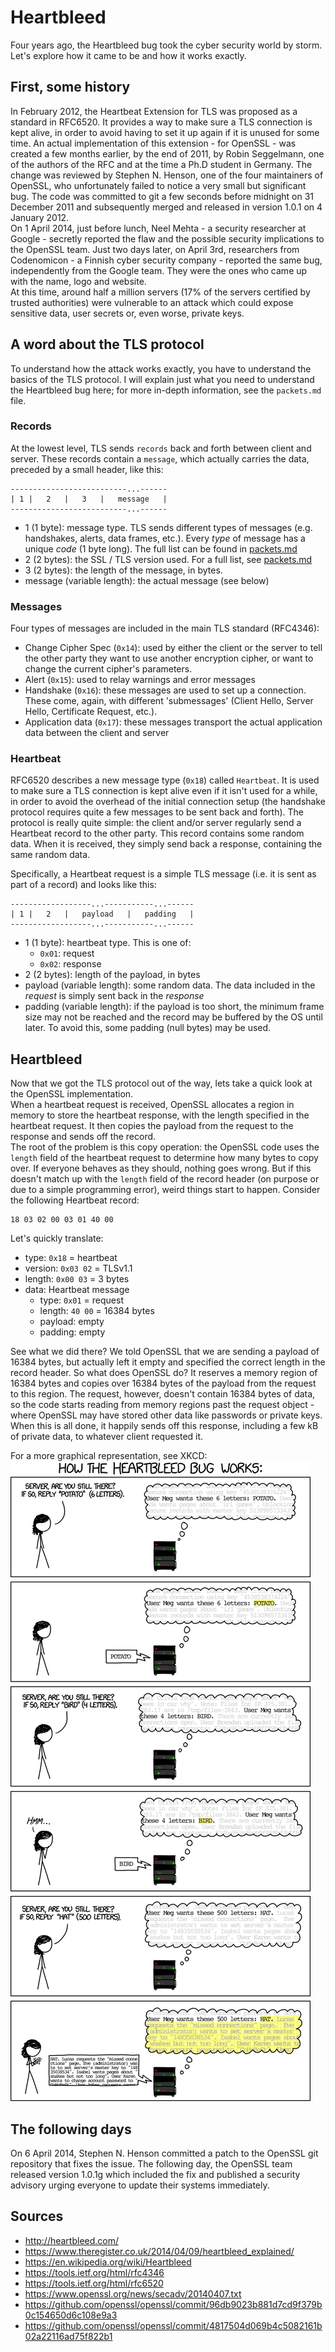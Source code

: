 Heartbleed
===
Four years ago, the Heartbleed bug took the cyber security world by storm. Let's explore how it came to be and how it works exactly.

## First, some history
In February 2012, the Heartbeat Extension for TLS was proposed as a standard in RFC6520. It provides a way to make sure a TLS connection is kept alive, in order to avoid having to set it up again if it is unused for some time. An actual implementation of this extension - for OpenSSL - was created a few months earlier, by the end of 2011, by Robin Seggelmann, one of the authors of the RFC and at the time a Ph.D student in Germany. The change was reviewed by Stephen N. Henson, one of the four maintainers of OpenSSL, who unfortunately failed to notice a very small but significant bug. The code was committed to git a few seconds before midnight on 31 December 2011 and subsequently merged and released in version 1.0.1 on 4 January 2012.  
On 1 April 2014, just before lunch, Neel Mehta - a security researcher at Google - secretly reported the flaw and the possible security implications to the OpenSSL team. Just two days later, on April 3rd, researchers from Codenomicon - a Finnish cyber security company - reported the same bug, independently from the Google team. They were the ones who came up with the name, logo and website.  
At this time, around half a million servers (17% of the servers certified by trusted authorities) were vulnerable to an attack which could expose sensitive data, user secrets or, even worse, private keys.

## A word about the TLS protocol
To understand how the attack works exactly, you have to understand the basics of the TLS protocol. I will explain just what you need to understand the Heartbleed bug here; for more in-depth information, see the `packets.md` file.

### Records
At the lowest level, TLS sends `records` back and forth between client and server. These records contain a `message`, which actually carries the data, preceded by a small header, like this:

```
--------------------------...------
| 1 |   2   |   3   |   message   |
--------------------------...------
```

- 1 (1 byte): message type. TLS sends different types of messages (e.g. handshakes, alerts, data frames, etc.). Every _type_ of message has a unique _code_ (1 byte long). The full list can be found in [packets.md](packets.md#message-type)
- 2 (2 bytes): the SSL / TLS version used. For a full list, see [packets.md](packets.md#version)
- 3 (2 bytes): the length of the message, in bytes.
- message (variable length): the actual message (see below)

### Messages
Four types of messages are included in the main TLS standard (RFC4346):
- Change Cipher Spec (`0x14`): used by either the client or the server to tell the other party they want to use another encryption cipher, or want to change the current cipher's parameters.
- Alert (`0x15`): used to relay warnings and error messages
- Handshake (`0x16`): these messages are used to set up a connection. These come, again, with different 'submessages' (Client Hello, Server Hello, Certificate Request, etc.).
- Application data (`0x17`): these messages transport the actual application data between the client and server

### Heartbeat
RFC6520 describes a new message type (`0x18`) called `Heartbeat`. It is used to make sure a TLS connection is kept alive even if it isn't used for a while, in order to avoid the overhead of the initial connection setup (the handshake protocol requires quite a few messages to be sent back and forth). The protocol is really quite simple: the client and/or server regularly send a Heartbeat record to the other party. This record contains some random data. When it is received, they simply send back a response, containing the same random data.

Specifically, a Heartbeat request is a simple TLS message (i.e. it is sent as part of a record) and looks like this:

```
------------------...-----------...------
| 1 |   2   |   payload   |   padding   |
------------------...-----------...------
```

- 1 (1 byte): heartbeat type. This is one of:
    - `0x01`: request
    - `0x02`: response
- 2 (2 bytes): length of the payload, in bytes
- payload (variable length): some random data. The data included in the _request_ is simply sent back in the _response_
- padding (variable length): if the payload is too short, the minimum frame size may not be reached and the record may be buffered by the OS until later. To avoid this, some padding (null bytes) may be used.

## Heartbleed
Now that we got the TLS protocol out of the way, lets take a quick look at the OpenSSL implementation.  
When a heartbeat request is received, OpenSSL allocates a region in memory to store the heartbeat response, with the length specified in the heartbeat request. It then copies the payload from the request to the response and sends off the record.  
The root of the problem is this copy operation: the OpenSSL code uses the `length` field of the heartbeat request to determine how many bytes to copy over. If everyone behaves as they should, nothing goes wrong. But if this doesn't match up with the `length` field of the record header (on purpose or due to a simple programming error), weird things start to happen. Consider the following Heartbeat record:

```
18 03 02 00 03 01 40 00
```

Let's quickly translate:
- type: `0x18` = heartbeat
- version: `0x03 02` = TLSv1.1
- length: `0x00 03` = 3 bytes
- data: Heartbeat message
    - type: `0x01` = request
    - length: `40 00` = 16384 bytes
    - payload: empty
    - padding: empty

See what we did there? We told OpenSSL that we are sending a payload of 16384 bytes, but actually left it empty and specified the correct length in the record header. So what does OpenSSL do? It reserves a memory region of 16384 bytes and copies over 16384 bytes of the payload from the request to this region. The request, however, doesn't contain 16384 bytes of data, so the code starts reading from memory regions past the request object - where OpenSSL may have stored other data like passwords or private keys. When this is all done, it happily sends off this response, including a few kB of private data, to whatever client requested it.

For a more graphical representation, see XKCD:
![XKCD: Heartbleed Explanation](assets/xkcd_heartbleed_explanation.png)

## The following days
On 6 April 2014, Stephen N. Henson committed a patch to the OpenSSL git repository that fixes the issue. The following day, the OpenSSL team released version 1.0.1g which included the fix and published a security advisory urging everyone to update their systems immediately.

## Sources
- http://heartbleed.com/
- https://www.theregister.co.uk/2014/04/09/heartbleed_explained/
- https://en.wikipedia.org/wiki/Heartbleed
- https://tools.ietf.org/html/rfc4346
- https://tools.ietf.org/html/rfc6520
- https://www.openssl.org/news/secadv/20140407.txt
- https://github.com/openssl/openssl/commit/96db9023b881d7cd9f379b0c154650d6c108e9a3
- https://github.com/openssl/openssl/commit/4817504d069b4c5082161b02a22116ad75f822b1